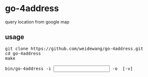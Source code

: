 # go-4address

query location from google map

## usage
<pre>
git clone https://github.com/weidewang/go-4address.git
cd go-4address
make

bin/go-4address -i <input file> -o <output file> [-v]
  
</pre>
